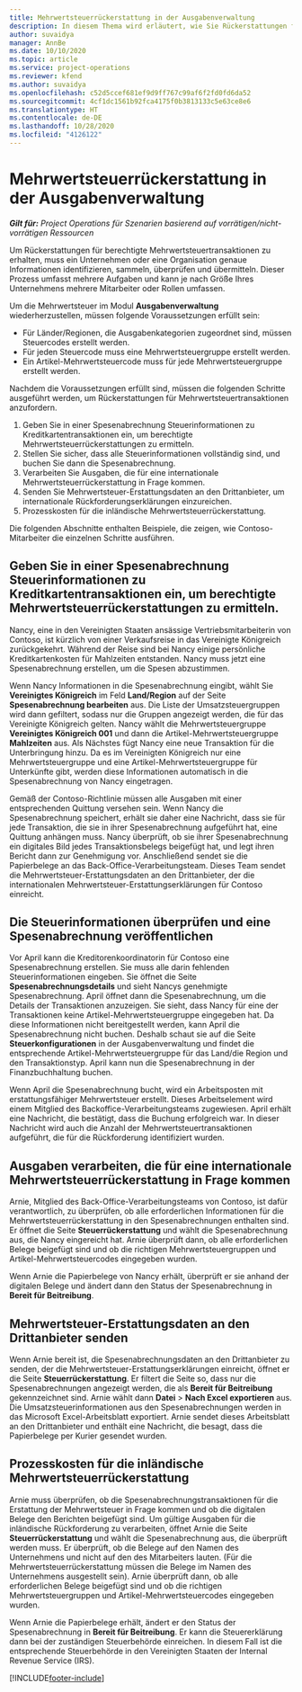 ```yaml
---
title: Mehrwertsteuerrückerstattung in der Ausgabenverwaltung
description: In diesem Thema wird erläutert, wie Sie Rückerstattungen für berechtigte Mehrwertsteuertransaktionen erhalten.
author: suvaidya
manager: AnnBe
ms.date: 10/10/2020
ms.topic: article
ms.service: project-operations
ms.reviewer: kfend
ms.author: suvaidya
ms.openlocfilehash: c52d5ccef681ef9d9ff767c99af6f2fd0fd6da52
ms.sourcegitcommit: 4cf1dc1561b92fca4175f0b3813133c5e63ce8e6
ms.translationtype: HT
ms.contentlocale: de-DE
ms.lasthandoff: 10/28/2020
ms.locfileid: "4126122"
---
```

# <a name="vat-recovery-in-expense-management"></a>Mehrwertsteuerrückerstattung in der Ausgabenverwaltung

_**Gilt für:** Project Operations für Szenarien basierend auf vorrätigen/nicht-vorrätigen Ressourcen_

Um Rückerstattungen für berechtigte Mehrwertsteuertransaktionen zu erhalten, muss ein Unternehmen oder eine Organisation genaue Informationen identifizieren, sammeln, überprüfen und übermitteln. Dieser Prozess umfasst mehrere Aufgaben und kann je nach Größe Ihres Unternehmens mehrere Mitarbeiter oder Rollen umfassen.

Um die Mehrwertsteuer im Modul **Ausgabenverwaltung** wiederherzustellen, müssen folgende Voraussetzungen erfüllt sein:

- Für Länder/Regionen, die Ausgabenkategorien zugeordnet sind, müssen Steuercodes erstellt werden.
- Für jeden Steuercode muss eine Mehrwertsteuergruppe erstellt werden.
- Ein Artikel-Mehrwertsteuercode muss für jede Mehrwertsteuergruppe erstellt werden.

Nachdem die Voraussetzungen erfüllt sind, müssen die folgenden Schritte ausgeführt werden, um Rückerstattungen für Mehrwertsteuertransaktionen anzufordern.

1. Geben Sie in einer Spesenabrechnung Steuerinformationen zu Kreditkartentransaktionen ein, um berechtigte Mehrwertsteuerrückerstattungen zu ermitteln.
2. Stellen Sie sicher, dass alle Steuerinformationen vollständig sind, und buchen Sie dann die Spesenabrechnung.
3. Verarbeiten Sie Ausgaben, die für eine internationale Mehrwertsteuerrückerstattung in Frage kommen.
4. Senden Sie Mehrwertsteuer-Erstattungsdaten an den Drittanbieter, um internationale Rückforderungserklärungen einzureichen.
5. Prozesskosten für die inländische Mehrwertsteuerrückerstattung.

Die folgenden Abschnitte enthalten Beispiele, die zeigen, wie Contoso-Mitarbeiter die einzelnen Schritte ausführen.

## <a name="enter-tax-information-about-credit-card-transactions-to-identify-eligible-vat-refunds"></a>Geben Sie in einer Spesenabrechnung Steuerinformationen zu Kreditkartentransaktionen ein, um berechtigte Mehrwertsteuerrückerstattungen zu ermitteln.

Nancy, eine in den Vereinigten Staaten ansässige Vertriebsmitarbeiterin von Contoso, ist kürzlich von einer Verkaufsreise in das Vereinigte Königreich zurückgekehrt. Während der Reise sind bei Nancy einige persönliche Kreditkartenkosten für Mahlzeiten entstanden. Nancy muss jetzt eine Spesenabrechnung erstellen, um die Spesen abzustimmen.

Wenn Nancy Informationen in die Spesenabrechnung eingibt, wählt Sie **Vereinigtes Königreich** im Feld **Land/Region** auf der Seite **Spesenabrechnung bearbeiten** aus. Die Liste der Umsatzsteuergruppen wird dann gefiltert, sodass nur die Gruppen angezeigt werden, die für das Vereinigte Königreich gelten. Nancy wählt die Mehrwertsteuergruppe **Vereinigtes Königreich 001** und dann die Artikel-Mehrwertsteuergruppe **Mahlzeiten** aus. Als Nächstes fügt Nancy eine neue Transaktion für die Unterbringung hinzu. Da es im Vereinigten Königreich nur eine Mehrwertsteuergruppe und eine Artikel-Mehrwertsteuergruppe für Unterkünfte gibt, werden diese Informationen automatisch in die Spesenabrechnung von Nancy eingetragen.

Gemäß der Contoso-Richtlinie müssen alle Ausgaben mit einer entsprechenden Quittung versehen sein. Wenn Nancy die Spesenabrechnung speichert, erhält sie daher eine Nachricht, dass sie für jede Transaktion, die sie in ihrer Spesenabrechnung aufgeführt hat, eine Quittung anhängen muss. Nancy überprüft, ob sie ihrer Spesenabrechnung ein digitales Bild jedes Transaktionsbelegs beigefügt hat, und legt ihren Bericht dann zur Genehmigung vor. Anschließend sendet sie die Papierbelege an das Back-Office-Verarbeitungsteam. Dieses Team sendet die Mehrwertsteuer-Erstattungsdaten an den Drittanbieter, der die internationalen Mehrwertsteuer-Erstattungserklärungen für Contoso einreicht.

## <a name="verify-tax-information-and-post-an-expense-report"></a>Die Steuerinformationen überprüfen und eine Spesenabrechnung veröffentlichen

Vor April kann die Kreditorenkoordinatorin für Contoso eine Spesenabrechnung erstellen. Sie muss alle darin fehlenden Steuerinformationen eingeben. Sie öffnet die Seite **Spesenabrechnungsdetails** und sieht Nancys genehmigte Spesenabrechnung. April öffnet dann die Spesenabrechnung, um die Details der Transaktionen anzuzeigen. Sie sieht, dass Nancy für eine der Transaktionen keine Artikel-Mehrwertsteuergruppe eingegeben hat. Da diese Informationen nicht bereitgestellt werden, kann April die Spesenabrechnung nicht buchen. Deshalb schaut sie auf die Seite **Steuerkonfigurationen** in der Ausgabenverwaltung und findet die entsprechende Artikel-Mehrwertsteuergruppe für das Land/die Region und den Transaktionstyp. April kann nun die Spesenabrechnung in der Finanzbuchhaltung buchen.

Wenn April die Spesenabrechnung bucht, wird ein Arbeitsposten mit erstattungsfähiger Mehrwertsteuer erstellt. Dieses Arbeitselement wird einem Mitglied des Backoffice-Verarbeitungsteams zugewiesen. April erhält eine Nachricht, die bestätigt, dass die Buchung erfolgreich war. In dieser Nachricht wird auch die Anzahl der Mehrwertsteuertransaktionen aufgeführt, die für die Rückforderung identifiziert wurden.

## <a name="process-expenses-that-are-eligible-for-international-vat-recovery"></a>Ausgaben verarbeiten, die für eine internationale Mehrwertsteuerrückerstattung in Frage kommen

Arnie, Mitglied des Back-Office-Verarbeitungsteams von Contoso, ist dafür verantwortlich, zu überprüfen, ob alle erforderlichen Informationen für die Mehrwertsteuerrückerstattung in den Spesenabrechnungen enthalten sind. Er öffnet die Seite **Steuerrückerstattung** und wählt die Spesenabrechnung aus, die Nancy eingereicht hat. Arnie überprüft dann, ob alle erforderlichen Belege beigefügt sind und ob die richtigen Mehrwertsteuergruppen und Artikel-Mehrwertsteuercodes eingegeben wurden.

Wenn Arnie die Papierbelege von Nancy erhält, überprüft er sie anhand der digitalen Belege und ändert dann den Status der Spesenabrechnung in **Bereit für Beitreibung**.

## <a name="send-vat-recovery-data-to-the-third-party-vendor"></a>Mehrwertsteuer-Erstattungsdaten an den Drittanbieter senden

Wenn Arnie bereit ist, die Spesenabrechnungsdaten an den Drittanbieter zu senden, der die Mehrwertsteuer-Erstattungserklärungen einreicht, öffnet er die Seite **Steuerrückerstattung**. Er filtert die Seite so, dass nur die Spesenabrechnungen angezeigt werden, die als **Bereit für Beitreibung** gekennzeichnet sind. Arnie wählt dann **Datei** &gt; **Nach Excel exportieren** aus. Die Umsatzsteuerinformationen aus den Spesenabrechnungen werden in das Microsoft Excel-Arbeitsblatt exportiert. Arnie sendet dieses Arbeitsblatt an den Drittanbieter und enthält eine Nachricht, die besagt, dass die Papierbelege per Kurier gesendet wurden.

## <a name="process-expenses-for-domestic-vat-recovery"></a>Prozesskosten für die inländische Mehrwertsteuerrückerstattung

Arnie muss überprüfen, ob die Spesenabrechnungstransaktionen für die Erstattung der Mehrwertsteuer in Frage kommen und ob die digitalen Belege den Berichten beigefügt sind. Um gültige Ausgaben für die inländische Rückforderung zu verarbeiten, öffnet Arnie die Seite **Steuerrückerstattung** und wählt die Spesenabrechnung aus, die überprüft werden muss. Er überprüft, ob die Belege auf den Namen des Unternehmens und nicht auf den des Mitarbeiters lauten. (Für die Mehrwertsteuerrückerstattung müssen die Belege im Namen des Unternehmens ausgestellt sein). Arnie überprüft dann, ob alle erforderlichen Belege beigefügt sind und ob die richtigen Mehrwertsteuergruppen und Artikel-Mehrwertsteuercodes eingegeben wurden.

Wenn Arnie die Papierbelege erhält, ändert er den Status der Spesenabrechnung in **Bereit für Beitreibung**. Er kann die Steuererklärung dann bei der zuständigen Steuerbehörde einreichen. In diesem Fall ist die entsprechende Steuerbehörde in den Vereinigten Staaten der Internal Revenue Service (IRS).


[!INCLUDE[footer-include](../includes/footer-banner.md)]